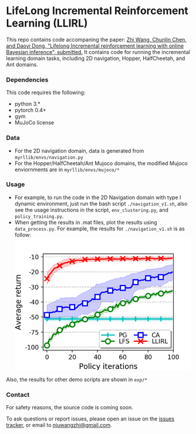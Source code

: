 # LifeLong Incremental Reinforcement Learning (LLIRL)

This repo contains code accompaning the paper: [Zhi Wang, Chunlin Chen, and Daoyi Dong, "Lifelong Incremental reinforcement learning with online Bayesian inference", submitted.](https://heyuanmingong.github.io)
It contains code for running the incremental learning domain tasks, including 2D navigation, Hopper, HalfCheetah, and Ant domains.

### Dependencies
This code requires the following:
* python 3.\*
* pytorch 0.4+
* gym
* MuJoCo license

### Data
* For the 2D navigation domain, data is generated from `myrllib/envs/navigation.py`
* For the Hopper/HalfCheetah/Ant Mujoco domains, the modified Mujoco enviornments are in `myrllib/envs/mujoco/*`

### Usage 
* For example, to run the code in the 2D Navigation domain with type I dynamic environment, just run the bash script `./navigation_v1.sh`, also see the usage instructions in the script, `env_clustering.py`, and `policy_training.py`.
* When getting the results in .mat files, plot the results using `data_process.py`. For example, the results for `./navigation_v1.sh` is as follow:
![experimental results for navigation domain](https://github.com/HeyuanMingong/llirl/blob/master/exp/navigation_v1.png)

Also, the results for other demo scripts are shown in `exp/*`

### Contact 
For safety reasons, the source code is coming soon.

To ask questions or report issues, please open an issue on the [issues tracker](https://github.com/HeyuanMingong/llirl/issues), or email to njuwangzhi@gmail.com.
 


